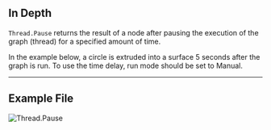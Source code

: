 ## In Depth
`Thread.Pause` returns the result of a node after pausing the execution of the graph (thread) for a specified amount of time.

In the example below, a circle is extruded into a surface 5 seconds after the graph is run. To use the time delay, run mode should be set to Manual.
___
## Example File

![Thread.Pause](./DSCore.Thread.Pause_img.jpg)
